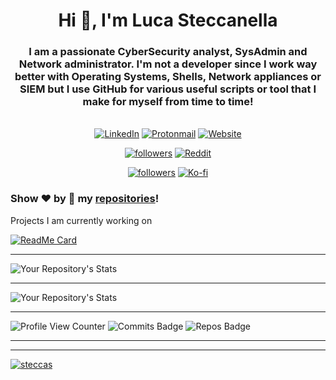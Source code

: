<h1 align="center">Hi 👋, I'm Luca Steccanella</h1>

<h3 align="center">I am a passionate CyberSecurity analyst, SysAdmin and Network administrator.
I'm not a developer since I work way better with Operating Systems, Shells, Network appliances or SIEM but I use GitHub for various useful scripts or tool that I make for myself from time to time!
</h3>

<p align="center">
<br>
<a href="https://www.linkedin.com/in/lucasteccanella/"><img src="https://img.shields.io/badge/linkedin-%230077B5.svg?&style=for-the-badge&logo=linkedin&logoColor=white" alt="LinkedIn" /></a>
<a href="mailto:steccas@pm.me"><img src="https://img.shields.io/badge/gmail-%23D14836.svg?&style=for-the-badge&logo=protonmail&logoColor=white" alt="Protonmail"/></a>
<a href="https://steccas.linktr.ee/"><img alt="Website" src="https://img.shields.io/website?style=for-the-badge&up_message=links&url=https%3A%2F%2Fkkvanonymous.github.io%2F"></a>
</p>
<p align="center">
  <a href="https://twitter.com/Steccas94"><img alt="followers" title="Follow me on Twitter" src="https://img.shields.io/twitter/follow/Steccas94?color=55960c&label=Follow&logo=twitter&logoColor=white&style=for-the-badge"/></a>
  <a href="https://www.reddit.com/user/Steccas/"><img alt="Reddit" title="Reddit" src="https://img.shields.io/badge/-Reddit-FF5700?style=for-the-badge&logo=reddit&logoColor=white"/></a>
</p>
<p align="center">
  <a href="https://github.com/Steccas"><img alt="followers" title="Follow me on Github" src="https://img.shields.io/github/followers/Steccas?color=236ad3&style=for-the-badge&logo=github&label=Follow"/></a>
  <a href="https://www.buymeacoffee.com/steccas"><img alt="Ko-fi" title="Buy me a coffee" src="https://cdn.buymeacoffee.com/buttons/v2/default-yellow.png"/></a>
</p>

### Show ❤️ by 🌟 my [repositories](https://github.com/Steccas?tab=repositories)!

<summary>
  Projects I am currently working on
</summary>

[![ReadMe Card](https://github-readme-stats.vercel.app/api/pin/?username=Steccas&repo=ProtonClient)](https://github.com/Steccas/ProtonClient)

____

![Your Repository's Stats](https://github-readme-stats.vercel.app/api?username=Steccas&show_icons=true&count_private=true)
____

![Your Repository's Stats](https://github-readme-stats.vercel.app/api/top-langs/?username=Steccas&layout=compact&count_private=true)
____

![Profile View Counter](https://komarev.com/ghpvc/?username=Steccas) ![Commits Badge](https://badges.pufler.dev/commits/monthly/Steccas) ![Repos Badge](https://badges.pufler.dev/repos/Steccas)
____

<!--START_SECTION:activity-->
<!--END_SECTION:activity-->
____

<p align="left"> <a href="https://github.com/ryo-ma/github-profile-trophy"><img src="https://github-profile-trophy.vercel.app/?username=steccas" alt="steccas" /></a> </p>


<!--
**Steccas/Steccas** is a ✨ _special_ ✨ repository because its `README.md` (this file) appears on your GitHub profile.

Here are some ideas to get you started:

- 🔭 I’m currently working on ...
- 🌱 I’m currently learning ...
- 👯 I’m looking to collaborate on ...
- 🤔 I’m looking for help with ...
- 💬 Ask me about ...
- 📫 How to reach me: ...
- 😄 Pronouns: ...
- 💜 Interests:
- ⚡ Fun fact: ...

<h2 align="center">My stack :man_technologist:</h2>

<p align="center">Tools that I use on a daily basis, or that I've used or worked (either much or a bit) with on the past</p>
<p align="center">
  <a href="https://stackshare.io/steccas/my-personal-stack">
    <img src="http://img.shields.io/badge/tech-stack-0690fa.svg?style=flat" alt="Steccas :: StackShare" />
  </a>
</p>

<summary>
  Projects I am currently working on
</summary>

<br />

[![ReadMe Card](https://github-readme-stats.vercel.app/api/pin/?username=Steccas&repo=)](https://github.com/)


<br />

### Languages and Tools 🛠 

![Java](http://img.shields.io/badge/-Java-5B4638?style=flat-square&logo=java&logoColor=ffffff)
![C](http://img.shields.io/badge/-C-A8B9CC?style=flat-square&logo=c&logoColor=ffffff)
![Python](http://img.shields.io/badge/-Python-3776AB?style=flat-square&logo=python&logoColor=ffffff)
![JavaScript](https://img.shields.io/badge/-JavaScript-%23F7DF1C?style=flat-square&logo=javascript&logoColor=000000&labelColor=%23F7DF1C&color=%23FFCE5A)
![React](https://img.shields.io/badge/-React-61DAFB?style=flat-square&logo=react&logoColor=ffffff)
![HTML5](https://img.shields.io/badge/-HTML5-%23E44D27?style=flat-square&logo=html5&logoColor=ffffff)
![CSS3](https://img.shields.io/badge/-CSS3-%231572B6?style=flat-square&logo=css3)
![Sass](https://img.shields.io/badge/-Sass-%23CC6699?style=flat-square&logo=sass&logoColor=ffffff)
![Bootstrap](https://img.shields.io/badge/-Bootstrap-563D7C?style=flat-square&logo=Bootstrap)
![Markdown](https://img.shields.io/badge/-Markdown-000000?style=flat-square&logo=markdown)
![Nodejs](https://img.shields.io/badge/-Nodejs-339933?style=flat-square&logo=Node.js&logoColor=ffffff)
![Npm](https://img.shields.io/badge/-npm-CB3837?style=flat-square&logo=npm)
![Firebase](https://img.shields.io/badge/-Firebase-FFCA28?style=flat-square&logo=firebase&logoColor=ffffff)
![Microsoft Sql Server](https://img.shields.io/badge/-Sql%20Server-CC2927?style=flat-square&logo=microsoft-sql-server&logoColor=ffffff)
![Git](https://img.shields.io/badge/-Git-%23F05032?style=flat-square&logo=git&logoColor=%23ffffff)
![GitLab](https://img.shields.io/badge/-GitLab-FCA121?style=flat-square&logo=gitlab)
![GitHub](https://img.shields.io/badge/-GitHub-181717?style=flat-square&logo=github)
![VS Code](http://img.shields.io/badge/-VS%20Code-007ACC?style=flat-square&logo=visual-studio-code&logoColor=ffffff)
![Eclipse-IDE](http://img.shields.io/badge/-Eclipse-2C2255?style=flat-square&logo=eclipse&logoColor=ffffff)
![Powershell](http://img.shields.io/badge/-Powershell-5391FE?style=flat-square&logo=powershell&logoColor=ffffff)
![Windows](http://img.shields.io/badge/-Windows-0078D6?style=flat-square&logo=windows&logoColor=ffffff)

<br/>

-->
